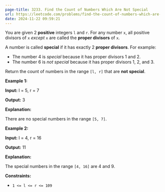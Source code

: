 ```yaml
---
page-title: 3233. Find the Count of Numbers Which Are Not Special
url: https://leetcode.com/problems/find-the-count-of-numbers-which-are-not-special/description/?envType=daily-question&envId=2024-11-22
date: 2024-11-22 09:59:21
---
```

You are given 2 **positive** integers `l` and `r`. For any number `x`, all positive divisors of `x` *except* `x` are called the **proper divisors** of `x`.

A number is called **special** if it has exactly 2 **proper divisors**. For example:

-   The number 4 is *special* because it has proper divisors 1 and 2.
-   The number 6 is *not special* because it has proper divisors 1, 2, and 3.

Return the count of numbers in the range `[l, r]` that are **not** **special**.

**Example 1:**

**Input:** l = 5, r = 7

**Output:** 3

**Explanation:**

There are no special numbers in the range `[5, 7]`.

**Example 2:**

**Input:** l = 4, r = 16

**Output:** 11

**Explanation:**

The special numbers in the range `[4, 16]` are 4 and 9.

**Constraints:**

-   `1 <= l <= r <= 109`